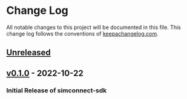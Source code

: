 # Change Log

All notable changes to this project will be documented in this
file. This change log follows the conventions of
[keepachangelog.com][keepachangelog].

## [Unreleased]

## [v0.1.0] - 2022-10-22

### Initial Release of simconnect-sdk

[unreleased]: https://github.com/mihai-dinculescu/simconnect-sdk
[v0.1.0]: https://github.com/mihai-dinculescu/simconnect-sdk/tree/v0.1.0
[keepachangelog]: https://keepachangelog.com
